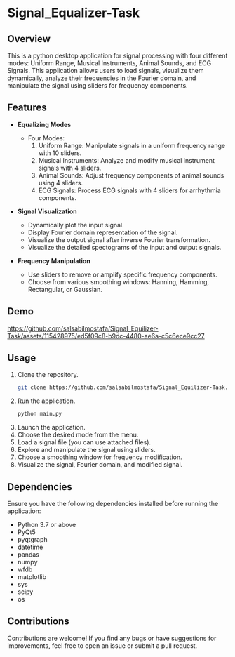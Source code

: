 # Signal_Equalizer-Task

## Overview
This is a python desktop application for signal processing with four different modes: Uniform Range, Musical Instruments, Animal Sounds, and ECG Signals. This application allows users to load signals, visualize them dynamically, analyze their frequencies in the Fourier domain, and manipulate the signal using sliders for frequency components.
## Features
- **Equalizing Modes**
  - Four Modes:
    1. Uniform Range: Manipulate signals in a uniform frequency range with 10 sliders.
    2. Musical Instruments: Analyze and modify musical instrument signals with 4 sliders.
    3. Animal Sounds: Adjust frequency components of animal sounds using 4 sliders.
    4. ECG Signals: Process ECG signals with 4 sliders for arrhythmia components.

- **Signal Visualization**
  - Dynamically plot the input signal.
  - Display Fourier domain representation of the signal.
  - Visualize the output signal after inverse Fourier transformation.
  - Visualize the detailed spectograms of the input and output signals.

- **Frequency Manipulation**
  - Use sliders to remove or amplify specific frequency components.
  - Choose from various smoothing windows: Hanning, Hamming, Rectangular, or Gaussian.


## Demo


https://github.com/salsabilmostafa/Signal_Equilizer-Task/assets/115428975/ed5f09c8-b9dc-4480-ae6a-c5c6ece9cc27


## Usage
1. Clone the repository.
    ```bash
    git clone https://github.com/salsabilmostafa/Signal_Equilizer-Task.git
    ```
2. Run the application.
    ```bash
    python main.py
    ```
3. Launch the application.
4. Choose the desired mode from the menu.
5. Load a signal file (you can use attached files).
6. Explore and manipulate the signal using sliders.
7. Choose a smoothing window for frequency modification.
8. Visualize the signal, Fourier domain, and modified signal.

## Dependencies
Ensure you have the following dependencies installed before running the application:
- Python 3.7 or above
- PyQt5
- pyqtgraph
- datetime
- pandas
- numpy
- wfdb
- matplotlib
- sys
- scipy
- os

## Contributions
Contributions are welcome! If you find any bugs or have suggestions for improvements, feel free to open an issue or submit a pull request.
